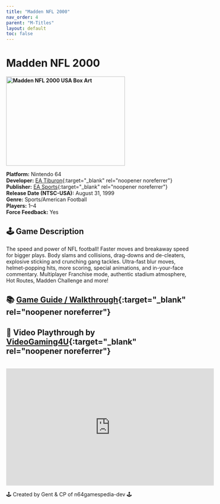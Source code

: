 ```yaml
---
title: "Madden NFL 2000"
nav_order: 4
parent: "M-Titles"
layout: default
toc: false
---
```


# Madden NFL 2000

<b>
<img src="https://images.launchbox-app.com/c44919f8-1982-4071-837a-2f1537f9fbfc.jpg" alt="Madden NFL 2000 USA Box Art" width="320" height="240" />
</b>

**Platform:** Nintendo 64  
**Developer:** [EA Tiburon](https://en.wikipedia.org/wiki/EA_Tiburon){:target="_blank" rel="noopener noreferrer"}  
**Publisher:** [EA Sports](https://en.wikipedia.org/wiki/EA_Sports){:target="_blank" rel="noopener noreferrer"}  
**Release Date (NTSC-USA):** August 31, 1999  
**Genre:** Sports/American Football  
**Players:** 1–4  
**Force Feedback:** Yes  

## 🕹️ Game Description
The speed and power of NFL football! Faster moves and breakaway speed for bigger plays. Body slams and collisions, drag-downs and de-cleaters, explosive sticking and crunching gang tackles. Ultra-fast blur moves, helmet-popping hits, more scoring, special animations, and in-your-face commentary. Multiplayer Franchise mode, authentic stadium atmosphere, Hot Routes, Madden Challenge and more!

## 📚 [Game Guide / Walkthrough](https://gamefaqs.gamespot.com/n64/197823-madden-nfl-2000/faqs/28468){:target="_blank" rel="noopener noreferrer"}

## 🎥 Video Playthrough by [VideoGaming4U](https://www.youtube.com/user/VideoGaming4U){:target="_blank" rel="noopener noreferrer"}
<br />  
<iframe width="560" height="315" src="https://www.youtube.com/embed/4qWOsDQ79Uc" title="Madden NFL 2000 Gameplay" frameborder="0" allowfullscreen></iframe>

🕹️ Created by Gent & CP of n64gamespedia-dev 🕹️  
<!-- Vault Format: n64gamespedia-dev -->  
<!-- Protocol Source: _vault-specs/format-protocol.md -->
